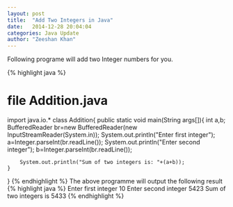```yaml
---
layout: post
title:  "Add Two Integers in Java"
date:   2014-12-28 20:04:04
categories: Java Update
author: "Zeeshan Khan"
---
```

Following programe will add two Integer numbers for you.

{% highlight java %}
# file Addition.java

import java.io.*
class Addition{
	public static void main(String args[]){
		int a,b;
		BufferedReader br=new BufferedReader(new InputStreamReader(System.in));
		System.out.println("Enter first integer");
		a=Integer.parseInt(br.readLine());
		System.out.println("Enter second integer");
		b=Integer.parseInt(br.readLine());
		
		System.out.println("Sum of two integers is: "+(a+b));
	}
}
{% endhighlight %}
The above programme will output the following result
{% highlight java %}
Enter first integer
10
Enter second integer
5423
Sum of two integers is 5433
{% endhighlight %}
